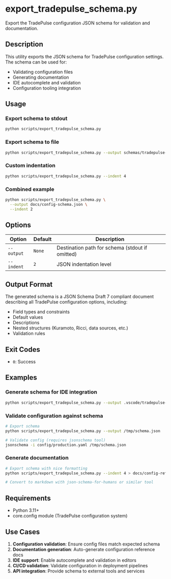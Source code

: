 # export_tradepulse_schema.py

Export the TradePulse configuration JSON schema for validation and documentation.

## Description

This utility exports the JSON schema for TradePulse configuration settings. The schema can be used for:
- Validating configuration files
- Generating documentation
- IDE autocomplete and validation
- Configuration tooling integration

## Usage

### Export schema to stdout

```bash
python scripts/export_tradepulse_schema.py
```

### Export schema to file

```bash
python scripts/export_tradepulse_schema.py --output schemas/tradepulse-config.json
```

### Custom indentation

```bash
python scripts/export_tradepulse_schema.py --indent 4
```

### Combined example

```bash
python scripts/export_tradepulse_schema.py \
  --output docs/config-schema.json \
  --indent 2
```

## Options

| Option | Default | Description |
|--------|---------|-------------|
| `--output` | `None` | Destination path for schema (stdout if omitted) |
| `--indent` | `2` | JSON indentation level |

## Output Format

The generated schema is a JSON Schema Draft 7 compliant document describing all TradePulse configuration options, including:

- Field types and constraints
- Default values
- Descriptions
- Nested structures (Kuramoto, Ricci, data sources, etc.)
- Validation rules

## Exit Codes

- `0`: Success

## Examples

### Generate schema for IDE integration

```bash
python scripts/export_tradepulse_schema.py --output .vscode/tradepulse-schema.json
```

### Validate configuration against schema

```bash
# Export schema
python scripts/export_tradepulse_schema.py --output /tmp/schema.json

# Validate config (requires jsonschema tool)
jsonschema -i config/production.yaml /tmp/schema.json
```

### Generate documentation

```bash
# Export schema with nice formatting
python scripts/export_tradepulse_schema.py --indent 4 > docs/config-reference.json

# Convert to markdown with json-schema-for-humans or similar tool
```

## Requirements

- Python 3.11+
- core.config module (TradePulse configuration system)

## Use Cases

1. **Configuration validation**: Ensure config files match expected schema
2. **Documentation generation**: Auto-generate configuration reference docs
3. **IDE support**: Enable autocomplete and validation in editors
4. **CI/CD validation**: Validate configuration in deployment pipelines
5. **API integration**: Provide schema to external tools and services

